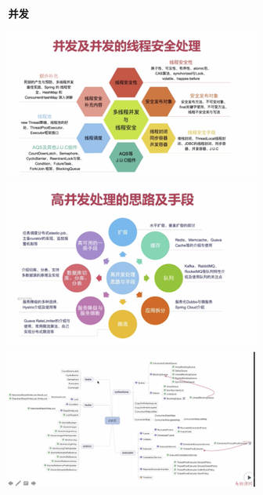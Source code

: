 ## 并发

![juc_2 ](../../../img/java/juc_2.jpg)



![juc_3 ](../../../img/java/juc_3.jpg)


![juc](../../../img/java/juc_1.jpg)